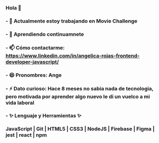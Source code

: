 
### Hola 👋


### - 🔭 Actualmente estoy trabajando en Movie Challenge
### - 🌱 Aprendiendo continuamnete
### - 📫 Cómo contactarme: https://www.linkedin.com/in/angelica-rojas-frontend-developer-javascript/
### - 😄 Pronombres: Ange
### - ⚡ Dato curioso: Hace 8 meses no sabia nada de tecnologia, pero motivada por aprender algo nuevo le di un  vuelco a mi vida laboral
### - ✨ Lenguaje y Herramientas ✨
###     JavaScript | Git | HTML5 | CSS3 | NodeJS | Firebase | Figma | jest | react | npm



